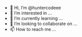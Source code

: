 - 👋 Hi, I’m @huntercodeee
- 👀 I’m interested in ...
- 🌱 I’m currently learning ...
- 💞️ I’m looking to collaborate on ...
- 📫 How to reach me ...

<!---
huntercodeee/huntercodeee is a ✨ special ✨ repository because its `README.md` (this file) appears on your GitHub profile.
You can click the Preview link to take a look at your changes.
--->
